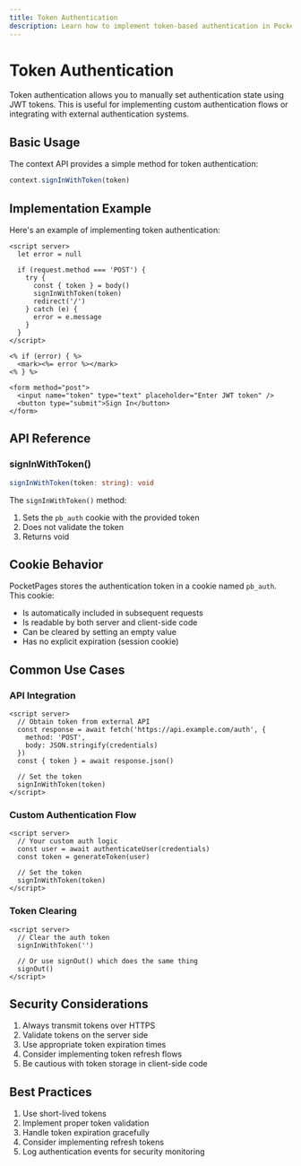 ```yaml
---
title: Token Authentication
description: Learn how to implement token-based authentication in PocketPages
---
```


# Token Authentication

Token authentication allows you to manually set authentication state using JWT tokens. This is useful for implementing custom authentication flows or integrating with external authentication systems.

## Basic Usage

The context API provides a simple method for token authentication:

```javascript
context.signInWithToken(token)
```

## Implementation Example

Here's an example of implementing token authentication:

```ejs
<script server>
  let error = null

  if (request.method === 'POST') {
    try {
      const { token } = body()
      signInWithToken(token)
      redirect('/')
    } catch (e) {
      error = e.message
    }
  }
</script>

<% if (error) { %>
  <mark><%= error %></mark>
<% } %>

<form method="post">
  <input name="token" type="text" placeholder="Enter JWT token" />
  <button type="submit">Sign In</button>
</form>
```

## API Reference

### signInWithToken()

```typescript
signInWithToken(token: string): void
```

The `signInWithToken()` method:

1. Sets the `pb_auth` cookie with the provided token
2. Does not validate the token
3. Returns void

## Cookie Behavior

PocketPages stores the authentication token in a cookie named `pb_auth`. This cookie:

- Is automatically included in subsequent requests
- Is readable by both server and client-side code
- Can be cleared by setting an empty value
- Has no explicit expiration (session cookie)

## Common Use Cases

### API Integration

```ejs
<script server>
  // Obtain token from external API
  const response = await fetch('https://api.example.com/auth', {
    method: 'POST',
    body: JSON.stringify(credentials)
  })
  const { token } = await response.json()

  // Set the token
  signInWithToken(token)
</script>
```

### Custom Authentication Flow

```ejs
<script server>
  // Your custom auth logic
  const user = await authenticateUser(credentials)
  const token = generateToken(user)

  // Set the token
  signInWithToken(token)
</script>
```

### Token Clearing

```ejs
<script server>
  // Clear the auth token
  signInWithToken('')

  // Or use signOut() which does the same thing
  signOut()
</script>
```

## Security Considerations

1. Always transmit tokens over HTTPS
2. Validate tokens on the server side
3. Use appropriate token expiration times
4. Consider implementing token refresh flows
5. Be cautious with token storage in client-side code

## Best Practices

1. Use short-lived tokens
2. Implement proper token validation
3. Handle token expiration gracefully
4. Consider implementing refresh tokens
5. Log authentication events for security monitoring
